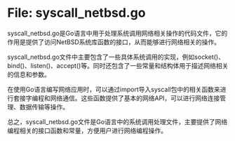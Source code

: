 # File: syscall_netbsd.go

syscall_netbsd.go是Go语言中用于处理系统调用网络相关操作的代码文件，它的作用是提供了访问NetBSD系统库函数的接口，从而能够进行网络相关的操作。

syscall_netbsd.go文件中主要包含了一些具体系统调用的实现，例如socket()、bind()、listen()、accept()等。同时还包含了一些常量和结构体用于描述网络相关的信息和参数。

在使用Go语言编写网络应用时，可以通过import导入syscall包中的相关函数来进行套接字编程和网络通信。这些函数提供了基本的网络API，可以进行网络连接管理、数据传输等操作。

总之，syscall_netbsd.go文件是Go语言中的系统调用处理文件，主要提供了网络编程相关的接口函数和常量，方便用户进行网络编程操作。


